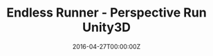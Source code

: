 ---
title: Endless Runner - Perspective Run Unity3D
summary: Old Endless Runner, Made with Unity3D
tags:
- Other
date: "2016-04-27T00:00:00Z"

# Optional external URL for project (replaces project detail page).
external_link: https://github.com/mannprerak2/perspective-run-unity
---